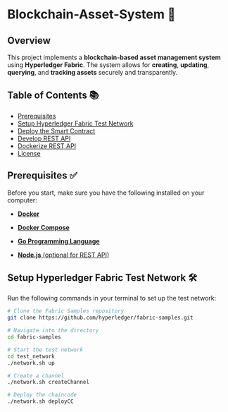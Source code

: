 # Blockchain-Asset-System 🏦

## Overview

This project implements a **blockchain-based asset management system** using **Hyperledger Fabric**. The system allows for **creating**, **updating**, **querying**, and **tracking assets** securely and transparently.

## Table of Contents 📚
- [Prerequisites](#prerequisites)
- [Setup Hyperledger Fabric Test Network](#setup-hyperledger-fabric-test-network)
- [Deploy the Smart Contract](#deploy-the-smart-contract)
- [Develop REST API](#develop-rest-api)
- [Dockerize REST API](#dockerize-rest-api)
- [License](#license)

## Prerequisites ✅

Before you start, make sure you have the following installed on your computer:

- [**Docker**](https://docs.docker.com/get-docker/) 
  
- [**Docker Compose**](https://docs.docker.com/compose/install/)
  
- [**Go Programming Language**](https://golang.org/doc/install) 
  
- [**Node.js** (optional for REST API)](https://nodejs.org/en/download/) 

## Setup Hyperledger Fabric Test Network 🛠️

Run the following commands in your terminal to set up the test network:

```bash
# Clone the Fabric Samples repository
git clone https://github.com/hyperledger/fabric-samples.git

# Navigate into the directory
cd fabric-samples

# Start the test network
cd test_network
./network.sh up

# Create a channel
./network.sh createChannel

# Deploy the chaincode
./network.sh deployCC 
